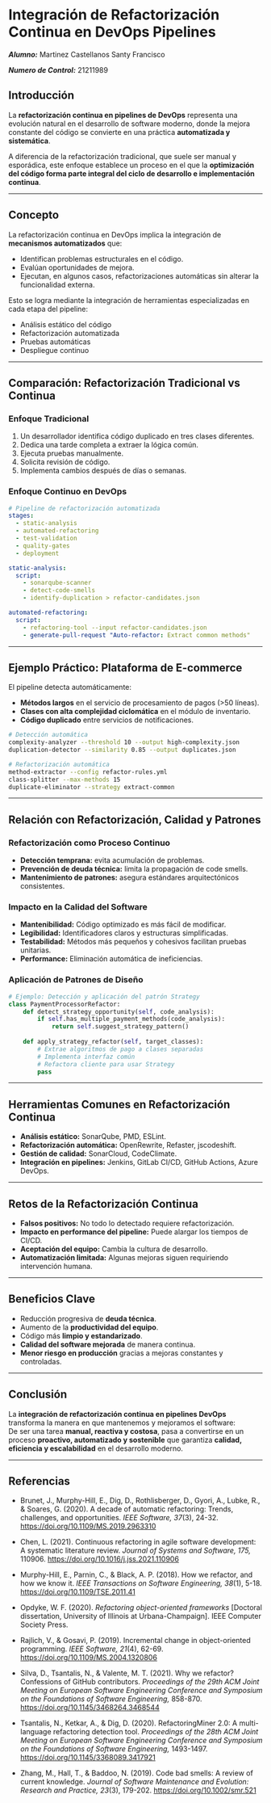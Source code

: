 # Integración de Refactorización Continua en DevOps Pipelines

***Alumno:*** Martinez Castellanos Santy Francisco 

***Numero de Control:*** 21211989

## Introducción
La **refactorización continua en pipelines de DevOps** representa una evolución natural en el desarrollo de software moderno, donde la mejora constante del código se convierte en una práctica **automatizada y sistemática**.  

A diferencia de la refactorización tradicional, que suele ser manual y esporádica, este enfoque establece un proceso en el que la **optimización del código forma parte integral del ciclo de desarrollo e implementación continua**.

---

## Concepto
La refactorización continua en DevOps implica la integración de **mecanismos automatizados** que:
- Identifican problemas estructurales en el código.
- Evalúan oportunidades de mejora.
- Ejecutan, en algunos casos, refactorizaciones automáticas sin alterar la funcionalidad externa.

Esto se logra mediante la integración de herramientas especializadas en cada etapa del pipeline:
- Análisis estático del código
- Refactorización automatizada
- Pruebas automáticas
- Despliegue continuo

---

## Comparación: Refactorización Tradicional vs Continua

### Enfoque Tradicional
1. Un desarrollador identifica código duplicado en tres clases diferentes.  
2. Dedica una tarde completa a extraer la lógica común.  
3. Ejecuta pruebas manualmente.  
4. Solicita revisión de código.  
5. Implementa cambios después de días o semanas.  

### Enfoque Continuo en DevOps
```yaml
# Pipeline de refactorización automatizada
stages:
  - static-analysis
  - automated-refactoring
  - test-validation
  - quality-gates
  - deployment

static-analysis:
  script:
    - sonarqube-scanner
    - detect-code-smells
    - identify-duplication > refactor-candidates.json

automated-refactoring:
  script:
    - refactoring-tool --input refactor-candidates.json
    - generate-pull-request "Auto-refactor: Extract common methods"
```

---

## Ejemplo Práctico: Plataforma de E-commerce
El pipeline detecta automáticamente:
- **Métodos largos** en el servicio de procesamiento de pagos (>50 líneas).  
- **Clases con alta complejidad ciclomática** en el módulo de inventario.  
- **Código duplicado** entre servicios de notificaciones.  

```bash
# Detección automática
complexity-analyzer --threshold 10 --output high-complexity.json
duplication-detector --similarity 0.85 --output duplicates.json

# Refactorización automática
method-extractor --config refactor-rules.yml
class-splitter --max-methods 15
duplicate-eliminator --strategy extract-common
```

---

## Relación con Refactorización, Calidad y Patrones

### Refactorización como Proceso Continuo
- **Detección temprana:** evita acumulación de problemas.  
- **Prevención de deuda técnica:** limita la propagación de code smells.  
- **Mantenimiento de patrones:** asegura estándares arquitectónicos consistentes.  

### Impacto en la Calidad del Software
- **Mantenibilidad:** Código optimizado es más fácil de modificar.  
- **Legibilidad:** Identificadores claros y estructuras simplificadas.  
- **Testabilidad:** Métodos más pequeños y cohesivos facilitan pruebas unitarias.  
- **Performance:** Eliminación automática de ineficiencias.  

### Aplicación de Patrones de Diseño
```python
# Ejemplo: Detección y aplicación del patrón Strategy
class PaymentProcessorRefactor:
    def detect_strategy_opportunity(self, code_analysis):
        if self.has_multiple_payment_methods(code_analysis):
            return self.suggest_strategy_pattern()
    
    def apply_strategy_refactor(self, target_classes):
        # Extrae algoritmos de pago a clases separadas
        # Implementa interfaz común
        # Refactora cliente para usar Strategy
        pass
```

---

## Herramientas Comunes en Refactorización Continua
- **Análisis estático:** SonarQube, PMD, ESLint.  
- **Refactorización automática:** OpenRewrite, Refaster, jscodeshift.  
- **Gestión de calidad:** SonarCloud, CodeClimate.  
- **Integración en pipelines:** Jenkins, GitLab CI/CD, GitHub Actions, Azure DevOps.  

---

## Retos de la Refactorización Continua
- **Falsos positivos:** No todo lo detectado requiere refactorización.  
- **Impacto en performance del pipeline:** Puede alargar los tiempos de CI/CD.  
- **Aceptación del equipo:** Cambia la cultura de desarrollo.  
- **Automatización limitada:** Algunas mejoras siguen requiriendo intervención humana.  

---

## Beneficios Clave
- Reducción progresiva de **deuda técnica**.  
- Aumento de la **productividad del equipo**.  
- Código más **limpio y estandarizado**.  
- **Calidad del software mejorada** de manera continua.  
- **Menor riesgo en producción** gracias a mejoras constantes y controladas.  

---

## Conclusión
La **integración de refactorización continua en pipelines DevOps** transforma la manera en que mantenemos y mejoramos el software:  
De ser una tarea **manual, reactiva y costosa**, pasa a convertirse en un proceso **proactivo, automatizado y sostenible** que garantiza **calidad, eficiencia y escalabilidad** en el desarrollo moderno.

---

## Referencias
 
- Brunet, J., Murphy-Hill, E., Dig, D., Rothlisberger, D., Gyori, A., Lubke, R., & Soares, G. (2020). A decade of automatic refactoring: Trends, challenges, and opportunities. *IEEE Software, 37*(3), 24-32. https://doi.org/10.1109/MS.2019.2963310  

- Chen, L. (2021). Continuous refactoring in agile software development: A systematic literature review. *Journal of Systems and Software, 175,* 110906. https://doi.org/10.1016/j.jss.2021.110906  

- Murphy-Hill, E., Parnin, C., & Black, A. P. (2018). How we refactor, and how we know it. *IEEE Transactions on Software Engineering, 38*(1), 5-18. https://doi.org/10.1109/TSE.2011.41  

- Opdyke, W. F. (2020). *Refactoring object-oriented frameworks* [Doctoral dissertation, University of Illinois at Urbana-Champaign]. IEEE Computer Society Press.  

- Rajlich, V., & Gosavi, P. (2019). Incremental change in object-oriented programming. *IEEE Software, 21*(4), 62-69. https://doi.org/10.1109/MS.2004.1320806  

- Silva, D., Tsantalis, N., & Valente, M. T. (2021). Why we refactor? Confessions of GitHub contributors. *Proceedings of the 29th ACM Joint Meeting on European Software Engineering Conference and Symposium on the Foundations of Software Engineering,* 858-870. https://doi.org/10.1145/3468264.3468544  

- Tsantalis, N., Ketkar, A., & Dig, D. (2020). RefactoringMiner 2.0: A multi-language refactoring detection tool. *Proceedings of the 28th ACM Joint Meeting on European Software Engineering Conference and Symposium on the Foundations of Software Engineering,* 1493-1497. https://doi.org/10.1145/3368089.3417921  

- Zhang, M., Hall, T., & Baddoo, N. (2019). Code bad smells: A review of current knowledge. *Journal of Software Maintenance and Evolution: Research and Practice, 23*(3), 179-202. https://doi.org/10.1002/smr.521  


